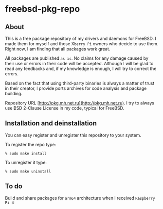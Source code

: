 # freebsd-pkg-repo

## About

This is a free package repository of my drivers and daemons for FreeBSD.
I made them for myself and those X```berry Pi``` owners who decide
to use them. Right now, I am finding that all packages work great.

All packages are published ```as is```.
No claims for any damage caused by their use or errors in their code will be accepted.
Although I will be glad to read any feedbacks and, if my knowledge is enough, I will try
to correct the errors. 

Based on the fact that using third-party binaries is always a matter of trust in their
creator, I provide ports archives for code analysis and package building.

Repository URL [http://pkg.mh.net.ru](http://pkg.mh.net.ru).
I try to always use BSD 2-Clause License in my code, typical for FreeBSD.

## Installation and deinstallation
You can easy register and unregister this repository to your system.

To register the repo type:
``` shell
% sudo make install
```

To unregister it type:
``` shell
% sudo make uninstall
```

## To do

Build and share packages for ```arm64``` architecture when I received ```Raspberry Pi 4```

